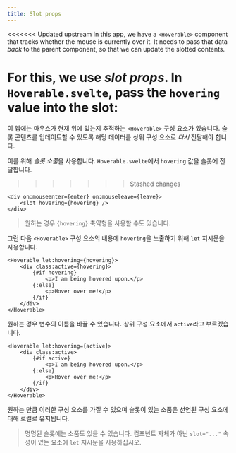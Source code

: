 ```yaml
---
title: Slot props
---
```


<<<<<<< Updated upstream
In this app, we have a `<Hoverable>` component that tracks whether the mouse is currently over it. It needs to pass that data _back_ to the parent component, so that we can update the slotted contents.

For this, we use _slot props_. In `Hoverable.svelte`, pass the `hovering` value into the slot:
=======
이 앱에는 마우스가 현재 위에 있는지 추적하는 `<Hoverable>` 구성 요소가 있습니다. 슬롯 콘텐츠를 업데이트할 수 있도록 해당 데이터를 상위 구성 요소로 *다시* 전달해야 합니다.

이를 위해 *슬롯 소품*을 사용합니다. `Hoverable.svelte`에서 `hovering` 값을 슬롯에 전달합니다.
>>>>>>> Stashed changes

<!-- prettier-ignore -->
```svelte
<div on:mouseenter={enter} on:mouseleave={leave}>
	<slot hovering={hovering} />
</div>
```

> 원하는 경우 `{hovering}` 축약형을 사용할 수도 있습니다.

그런 다음 `<Hoverable>` 구성 요소의 내용에 `hovering`을 노출하기 위해 `let` 지시문을 사용합니다.

<!-- prettier-ignore -->
```svelte
<Hoverable let:hovering={hovering}>
	<div class:active={hovering}>
		{#if hovering}
			<p>I am being hovered upon.</p>
		{:else}
			<p>Hover over me!</p>
		{/if}
	</div>
</Hoverable>
```

원하는 경우 변수의 이름을 바꿀 수 있습니다. 상위 구성 요소에서 `active`라고 부르겠습니다.

```svelte
<Hoverable let:hovering={active}>
	<div class:active>
		{#if active}
			<p>I am being hovered upon.</p>
		{:else}
			<p>Hover over me!</p>
		{/if}
	</div>
</Hoverable>
```

원하는 만큼 이러한 구성 요소를 가질 수 있으며 슬롯이 있는 소품은 선언된 구성 요소에 대해 로컬로 유지됩니다.

> 명명된 슬롯에는 소품도 있을 수 있습니다. 컴포넌트 자체가 아닌 `slot="..."` 속성이 있는 요소에 `let` 지시문을 사용하십시오.
